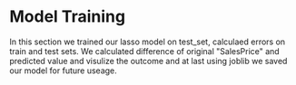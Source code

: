 # Model Training

In this section we trained our lasso model on test_set, calculaed errors on train and test sets. We calculated difference of original "SalesPrice" and predicted value and visulize the outcome and at last using joblib we saved our model for future useage.
